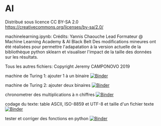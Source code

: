 # AI
Distribué sous licence CC BY-SA 2.0 https://creativecommons.org/licenses/by-sa/2.0/

machinelearning.ipynb: Crédits: Yannis Chaouche Lead Formateur @ Machine Learning Academy & AI Black Belt
Des modifications mineures ont été réalisées pour permettre l'adapatation à la version actuelle de la bibliothèque python sklearn et visualiser l'impact de la taille des données sur les résultats.
  
Tous les autres fichiers: Copyright Jeremy CAMPONOVO 2019  
  
  
machine de Turing 1: ajouter 1 à un binaire
[![Binder](https://mybinder.org/badge_logo.svg)](https://mybinder.org/v2/gh/jcamponovo/AI/master?urlpath=apps/machineturing1.ipynb)  
  
machine de Turing 2: ajouter deux binaires
[![Binder](https://mybinder.org/badge_logo.svg)](https://mybinder.org/v2/gh/jcamponovo/AI/master?urlpath=apps/machineturing2.ipynb)  
  
chronometrer des multiplications à n chiffres 
[![Binder](https://mybinder.org/badge_logo.svg)](https://mybinder.org/v2/gh/jcamponovo/AI/master?urlpath=apps/chrono.ipynb)  
  
codage du texte: table ASCII, ISO-8859 et UTF-8 et taille d'un fichier texte
[![Binder](https://mybinder.org/badge_logo.svg)](https://mybinder.org/v2/gh/jcamponovo/AI/master?urlpath=apps/tableascii.ipynb)  

tester et corriger des fonctions en python 
[![Binder](https://mybinder.org/badge_logo.svg)](https://mybinder.org/v2/gh/jcamponovo/AI/master?urlpath=apps/test_moyenne.ipynb)

